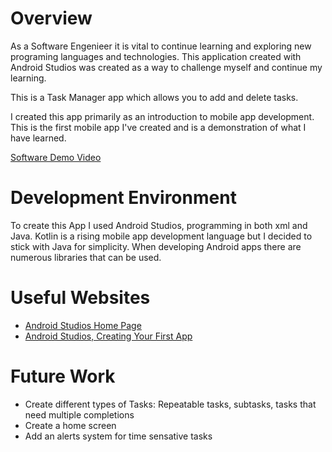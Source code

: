# Overview

As a Software Engenieer it is vital to continue learning and exploring new programing languages and technologies. This application created with Android Studios was created as a way to challenge myself and continue my learning.

This is a Task Manager app which allows you to add and delete tasks.

I created this app primarily as an introduction to mobile app development. This is the first mobile app I've created and is a demonstration of what I have learned.

[Software Demo Video](https://youtu.be/vT2_nYRahIM)


# Development Environment

To create this App I used Android Studios, programming in both xml and Java. Kotlin is a rising mobile app development language but I decided to stick with Java for simplicity. When developing Android apps there are numerous libraries that can be used.


# Useful Websites

* [Android Studios Home Page]([http://url.link.goes.here](https://developer.android.com/))
* [Android Studios, Creating Your First App]([http://url.link.goes.here](https://developer.android.com/codelabs/basic-android-kotlin-compose-first-app#0))


# Future Work

* Create different types of Tasks: Repeatable tasks, subtasks, tasks that need multiple completions
* Create a home screen
* Add an alerts system for time sensative tasks
